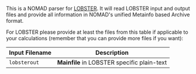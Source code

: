 This is a NOMAD parser for [LOBSTER](http://schmeling.ac.rwth-aachen.de/cohp/).
It will read LOBSTER input and output files and provide all information in NOMAD's
unified Metainfo based Archive format.

For LOBSTER please provide at least the files from this table if applicable to your
calculations (remember that you can provide more files if you want):

|Input Filename| Description|
|--- | --- |
|`lobsterout` | **Mainfile** in LOBSTER specific plain-text |


